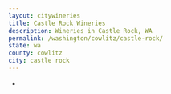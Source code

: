 ```yaml
---
layout: citywineries
title: Castle Rock Wineries
description: Wineries in Castle Rock, WA
permalink: /washington/cowlitz/castle-rock/
state: wa
county: cowlitz
city: castle rock
---
```

-
